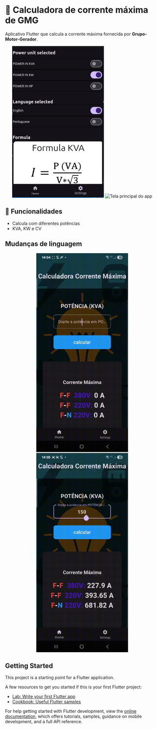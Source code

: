 # 💱 Calculadora de corrente máxima de GMG

Aplicativo Flutter que calcula a corrente máxima fornecida por  **Grupo-Motor-Gerador**.

<p align="center">
  <img src="images/preview1.png" width="300" alt="Tela principal do app">
  <img src="images/preview2.png" width="300" alt="Tela principal do app">
</p>

## 🚀 Funcionalidades
- Calcula com diferentes potências
- KVA, KW e CV

## Mudanças de linguagem

<p align="center">
  <img src="images/home.gif" width="300" alt="Tela principal do app">
  <img src="images/settings.gif" width="300" alt="Tela principal do app">
</p>



## Getting Started

This project is a starting point for a Flutter application.

A few resources to get you started if this is your first Flutter project:

- [Lab: Write your first Flutter app](https://docs.flutter.dev/get-started/codelab)
- [Cookbook: Useful Flutter samples](https://docs.flutter.dev/cookbook)

For help getting started with Flutter development, view the
[online documentation](https://docs.flutter.dev/), which offers tutorials,
samples, guidance on mobile development, and a full API reference.
